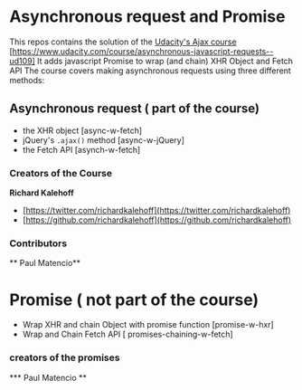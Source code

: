 # Asynchronous request and Promise

This repos contains the solution  of the [Udacity's Ajax course]()  [https://www.udacity.com/course/asynchronous-javascript-requests--ud109]
It adds javascript Promise to wrap (and chain) XHR Object and Fetch API
The course covers making asynchronous requests using three different methods:

## Asynchronous request ( part of the course)

* the XHR object [async-w-fetch]
* jQuery's `.ajax()` method [async-w-jQuery]
* the Fetch API    [asynch-w-fetch]

### Creators of the Course

**Richard Kalehoff**
* [https://twitter.com/richardkalehoff](https://twitter.com/richardkalehoff)
* [https://github.com/richardkalehoff](https://github.com/richardkalehoff)

### Contributors
** Paul Matencio**

# Promise ( not part of the course)

* Wrap XHR and chain Object with promise function  [promise-w-hxr]
* Wrap and Chain Fetch API   [ promises-chaining-w-fetch]

### creators of the promises
*** Paul Matencio **
